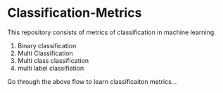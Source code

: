 # Classification-Metrics


This repository consists of metrics of classification in machine learning.

1.  Binary classification 
2.  Multi Classification
3.  Multi class classification
4.  multi label classifiation

Go through the above flow to learn classificaiton metrics...

